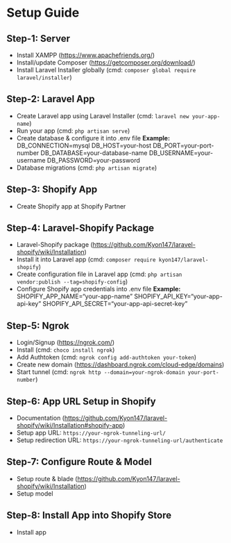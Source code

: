 # Setup Guide

## Step-1: Server
- Install XAMPP (https://www.apachefriends.org/)
- Install/update Composer (https://getcomposer.org/download/)
- Install Laravel Installer globally (cmd: `composer global require laravel/installer`)

## Step-2: Laravel App
- Create Laravel app using Laravel Installer (cmd: `laravel new your-app-name`)
- Run your app (cmd: `php artisan serve`)
- Create database & configure it into .env file
**Example:**
DB_CONNECTION=mysql
DB_HOST=your-host
DB_PORT=your-port-number
DB_DATABASE=your-database-name
DB_USERNAME=your-username
DB_PASSWORD=your-password
- Database migrations (cmd: `php artisan migrate`)

## Step-3: Shopify App
- Create Shopify app at Shopify Partner

## Step-4: Laravel-Shopify Package
- Laravel-Shopify package (https://github.com/Kyon147/laravel-shopify/wiki/Installation)
- Install it into Laravel app (cmd: `composer require kyon147/laravel-shopify`)
- Create configuration file in Laravel app (cmd: `php artisan vendor:publish --tag=shopify-config`)
- Configure Shopify app credentials into .env file
**Example:**
SHOPIFY_APP_NAME=“your-app-name”
SHOPIFY_API_KEY=“your-app-api-key”
SHOPIFY_API_SECRET=“your-app-api-secret-key”


## Step-5: Ngrok
- Login/Signup (https://ngrok.com/)
- Install (cmd: `choco install ngrok`)
- Add Authtoken (cmd: `ngrok config add-authtoken your-token`)
- Create new domain (https://dashboard.ngrok.com/cloud-edge/domains)
- Start tunnel (cmd: `ngrok http --domain=your-ngrok-domain your-port-number`)

## Step-6: App URL Setup in Shopify
- Documentation (https://github.com/Kyon147/laravel-shopify/wiki/Installation#shopify-app)
- Setup app URL: `https://your-ngrok-tunneling-url/`
- Setup redirection URL: `https://your-ngrok-tunneling-url/authenticate`

## Step-7: Configure Route & Model
- Setup route & blade (https://github.com/Kyon147/laravel-shopify/wiki/Installation)
- Setup model

## Step-8: Install App into Shopify Store
- Install app
